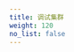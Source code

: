 ```yaml
---
title: 调试集群
weight: 120
no_list: false
---
```

<!--
title: Debug cluster
weight: 120
no_list: false
-->
